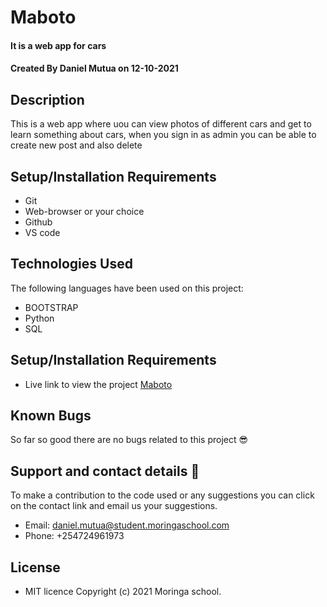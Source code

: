 # Maboto 
#### It is a web app for cars
#### Created By Daniel Mutua on 12-10-2021
## Description
This is a web app where uou can view photos of different cars and get to learn something about cars, when you sign in as admin you can be able to create new post and also delete
## Setup/Installation Requirements
* Git
* Web-browser or your choice
* Github
* VS code
## Technologies Used
 The following languages have been used on this project:
 
 * BOOTSTRAP
 * Python
 * SQL

## Setup/Installation Requirements

* Live link to view the project <a href="#">Maboto</a>



## Known Bugs
 So far so good there are no bugs related to this project 😎
## Support and contact details 🙂
To make a contribution to the code used or any suggestions you can click on the contact link and email us your suggestions.
* Email: daniel.mutua@student.moringaschool.com
* Phone: +254724961973
## License
* MIT licence Copyright (c) 2021 Moringa school.